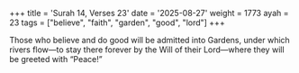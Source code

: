 +++
title = 'Surah 14, Verses 23'
date = '2025-08-27'
weight = 1773
ayah = 23
tags = ["believe", "faith", "garden", "good", "lord"]
+++

Those who believe and do good will be admitted into Gardens, under which rivers flow—to stay there forever by the Will of their Lord—where they will be greeted with “Peace!”